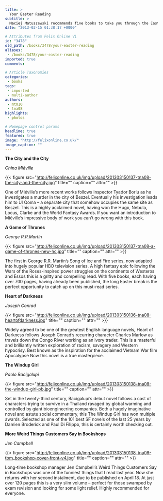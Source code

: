 ```yaml
---
title: >
  Your Easter Reading
subtitle: >
  Maciej Matuszewski recommends five books to take you through the Easter break (if you’re not revising, that is)
date: "2013-03-15 01:38:17 +0000"

# Attributes from Felix Online V1
id: "3478"
old_path: /books/3478/your-easter-reading
aliases:
 - /books/3478/your-easter-reading
imported: true
comments:

# Article Taxonomies
categories:
 - books
tags:
 - imported
 - multi-author
authors:
 - mtm10
 - tna08
highlights:
 - photos

# Homepage control params
headline: true
featured: true
image: "http://felixonline.co.uk/"
image_caption: ""
---
```


__The City and the City__

_China Miéville_

{{< figure src="http://felixonline.co.uk/img/upload/201303150137-tna08-the-city-and-the-city.jpg" title="" caption="" attr="" >}}

One of Miéville’s more recent works follows Inspector Tyador Borlu as he investigates a murder in the city of Beszel. Eventually his investigation leads him to Ul Qoma – a separate city that somehow occupies the same site as Beszel. This is a highly acclaimed novel, having won the Hugo, Nebula, Locus, Clarke and the World Fantasy Awards. If you want an introduction to Miéville’s impressive body of work you can’t go wrong with this book.

__A Game of Thrones__

_George R.R.Martin_

{{< figure src="http://felixonline.co.uk/img/upload/201303150137-tna08-a-game-of-thrones-new-hc.jpg" title="" caption="" attr="" >}}

The first in George R.R. Martin’s Song of Ice and Fire series, now adapted into hugely popular HBO television series. A high fantasy epic following the Wars of the Roses-inspired power struggles on the continents of Westeros and Essos this is a gritty and compelling read. With five books, each having over 700 pages, having already been published, the long Easter break is the perfect opportunity to catch up on this must-read series.

__Heart of Darkness__

_Joseph Conrad_

{{< figure src="http://felixonline.co.uk/img/upload/201303150136-tna08-heartofdarkness.jpg" title="" caption="" attr="" >}}

Widely agreed to be one of the greatest English language novels, Heart of Darkness follows Joseph Conrad’s recurring character Charles Marlow as travels down the Congo River working as an ivory trader. This is a masterful and brilliantly written exploration of racism, savagery and Western hypocrisy. Best known as the inspiration for the acclaimed Vietnam War film Apocalypse Now this novel is a true masterpiece.

__The Windup Girl__

_Paolo Bacigalupi_

{{< figure src="http://felixonline.co.uk/img/upload/201303150138-tna08-the-windup-girl-pb.jpg" title="" caption="" attr="" >}}

Set in the twenty-third century, Bacigalupi’s debut novel follows a cast of characters trying to survive in a Thailand ravaged by global warming and controlled by giant bioengineering companies. Both a hugely imaginative novel and astute social commentary, this The Windup Girl has won multiple awards. Selected as one of the 101 best SF novels of the last 25 years by Damien Broderick and Paul Di Filippo, this is certainly worth checking out.

__More Weird Things Customers Say in Bookshops__

_Jen Campbell_

{{< figure src="http://felixonline.co.uk/img/upload/201303150138-tna08-tbm_bookshop-cover-front-v4.jpg" title="" caption="" attr="" >}}

Long-time bookshop manager Jen Campbell’s Weird Things Customers Say in Bookshops was one of the funniest things that I read last year. Now she returns with her second instalment, due to be published on April 18. At just over 120 pages this is a very slim volume – perfect for those swamped by exam revision and looking for some light relief. Highly recommended for everyone.
